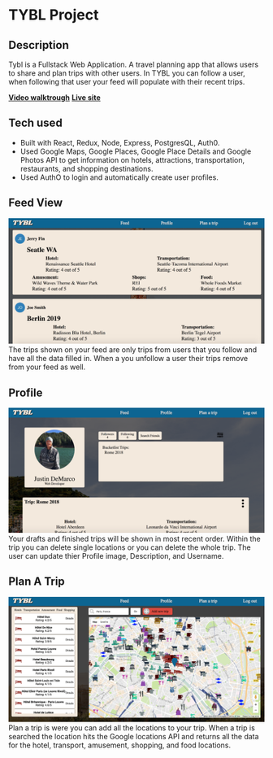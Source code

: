 <h1>TYBL Project</h1>

<h2>Description</h2>
Tybl is a Fullstack Web Application. A travel planning app that allows users to share and plan trips with other users. In TYBL you can follow a user, when following that user your feed will populate with their recent trips.

<a href="https://www.youtube.com/watch?v=1pkumOKu8VY&t=4s">**Video walktrough**</a>
<a href="https://travel-project.justin-demarco.com">**Live site**</a>

<h2>Tech used</h2>
<ul>
    <li>Built with React, Redux, Node, Express, PostgresQL, Auth0.</li>
    <li>Used Google Maps, Google Places, Google Place Details and Google Photos API to get information on hotels, attractions, transportation, restaurants, and shopping destinations.</li>
    <li>Used AuthO to login and automatically create user profiles.</li>
</ul>

<h2>Feed View</h2>

<img src="./readmeImages/feedImg.png">
The trips shown on your feed are only trips from users that you follow and have all the data filled in. When a you unfollow a user their trips remove from your feed as well.

<h2>Profile</h2>
<img src="./readmeImages/ProfileTYBL.png">
Your drafts and finished trips will be shown in most recent order. Within the trip you can delete single locations or you can delete the whole trip. The user can update thier Profile image, Description, and Username. 

<h2>Plan A Trip</h2>
<img src="./readmeImages/PlanATrip.png">
Plan a trip is were you can add all the locations to your trip. When a trip is searched the location hits the Google locations API and returns all the data for the hotel, transport, amusement, shopping, and food locations. 
